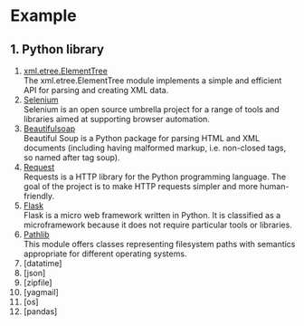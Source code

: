 # Example  


## 1. Python library    

1. [xml.etree.ElementTree](https://docs.python.org/3/library/xml.etree.elementtree.html#)  
The xml.etree.ElementTree module implements a simple and efficient API for parsing and creating XML data.  
1. [Selenium](https://www.selenium.dev/)  
Selenium is an open source umbrella project for a range of tools and libraries aimed at supporting browser automation.  
1. [Beautifulsoap](https://www.crummy.com/software/BeautifulSoup/)  
Beautiful Soup is a Python package for parsing HTML and XML documents (including having malformed markup, i.e. non-closed tags, so named after tag soup).  
1. [Request](https://github.com/psf/requests)  
Requests is a HTTP library for the Python programming language. The goal of the project is to make HTTP requests simpler and more human-friendly.   
1. [Flask](https://github.com/pallets/flask)  
Flask is a micro web framework written in Python. It is classified as a microframework because it does not require particular tools or libraries.
1. [Pathlib](https://docs.python.org/3/library/pathlib.html)  
This module offers classes representing filesystem paths with semantics appropriate for different operating systems.   
1. [datatime]  
1. [json]  
1. [zipfile]  
1. [yagmail]  
1. [os]  
1. [pandas]  
